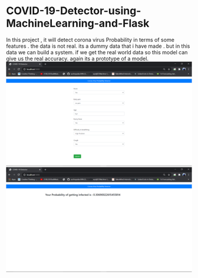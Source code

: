# COVID-19-Detector-using-MachineLearning-and-Flask
In this project , it will detect corona virus Probability in terms of some features . the data is not real. its a dummy data that i have made . but in this data we can build a system. if we get the real world data so this model can give us the real accuracy. again its a prototype of a model.
![..](image.png)
![..](image1.png)
